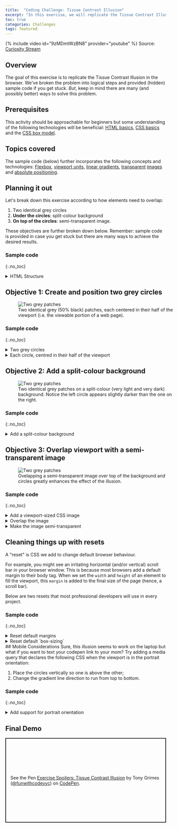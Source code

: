 ```yaml
---
title:  "Coding Challenge: Tissue Contrast Illusion"
excerpt: "In this exercise, we will replicate the Tissue Contrast Illusion by Arthur Shapiro."
toc: true
categories: Challenges
tags: featured
---
```

{% include video id="9zMDmtWzBN8" provider="youtube" %}
Source: [Curiosity Stream](https://curiositystream.com/video/1259/brightness-and-contrast)

## Overview
The goal of this exercise is to replicate the Tissue Contrast Illusion in the browser. We've broken the problem into logical steps and provided (hidden) sample code if you get stuck. *But*, keep in mind there are many (and possibly better) ways to solve this problem.

## Prerequisites
This activity should be approachable for beginners but some understanding of the following technologies will be beneficial: [HTML basics](https://developer.mozilla.org/en-US/docs/Learn/Getting_started_with_the_web/HTML_basics), [CSS basics](https://developer.mozilla.org/en-US/docs/Learn/Getting_started_with_the_web/CSS_basics) and the [CSS box model](https://developer.mozilla.org/en-US/docs/Learn/CSS/Building_blocks/The_box_model).

## Topics covered
The sample code (below) further incorporates the following concepts and technologies: [Flexbox](https://css-tricks.com/snippets/css/a-guide-to-flexbox/), [viewport units](https://www.youtube.com/watch?v=_sgF8I-Q1Gs), [linear gradients](https://css-tricks.com/css3-gradients/), [transparent](https://css-tricks.com/almanac/properties/o/opacity/) [images](https://www.youtube.com/watch?v=33IinMVJf-M) and [absolute positioning](https://youtu.be/P6UgYq3J3Qs).

## Planning it out
Let's break down this exercise according to how elements need to overlap:

1. Two identical grey circles
2. **Under the circles**: split-colour background
3. **On top of the circles**: semi-transparent image.

These objectives are further broken down below. Remember: sample code is provided in case you get stuck but there are many ways to achieve the desired results.

### Sample code
{:.no_toc}

<details markdown="1">
  <summary>HTML Structure</summary>
```html
<!-- The parent-child relationship of the `container` and `item`s is crucial to how Flexbox operates later. -->
<main class="container split-bg">
  <div class="item circle"></div>
  <div class="item circle"></div>
</main>
<!-- Placed at the end so that it sits on top when positioned later. -->
<div class="image"></div>
```
</details>

## Objective 1: Create and position two grey circles
<figure style="width: 500px" class="align-center">
  <img src="{{ site.url }}{{ site.baseurl }}/assets/images/illusions/tissue-step-1.png" alt="Two grey patches">
  <figcaption>Two identical grey (50% black) patches, each centered in their half of the viewport (i.e. the viewable portion of a web page).</figcaption>
</figure> 

### Sample code
{:.no_toc}

<details markdown="1">
  <summary>Two grey circles</summary>

```css
.circle {
  /* make it square */
  width: 30vmin;
  height: 30vmin;

  /* make it visible */
  background: grey;

  /* make it circular */
  border-radius: 50%;
}
```

**Video**: New to Viewport units? Check out this excellent summary by Jen Simmons: [Introduction to Viewport Units](https://youtu.be/_sgF8I-Q1Gs){:target="_blank"}.
{:.notice--info}

**Pro tip**: Viewport units are amazing for global layout but try `em/rem` units for smaller page elements such as [cards](https://www.google.com/search?q=ux+card+pattern){:target="_blank"}).
{:.notice--info}

</details>
<details markdown="1">
  <summary>Each circle, centred in their half of the viewport</summary>

```css
.container {
  /* change default behaviour of `margin: auto` below */
  display: flex;

  /* explicitly set height to viewport; `margin: auto` needs room to work */
  height: 100vh;
}

.item {
  /* equally distribute extra horizontal/vertical space among flex items; block elements only do this for `margin-left` and `margin-right` */
  margin: auto;
}
```

**Getting fancy**: Check out the [Complete Guide to Flexbox](https://css-tricks.com/snippets/css/a-guide-to-flexbox/){:target="_blank"} for more ways to control your items with properties like `justify-content` and `align-items`.
{:.notice--info}

**Pro tip**: Flexbox is very handy for laying out [navigation menus](https://www.google.com/search?q=flexbox+navbar), [hero sections](https://www.google.com/search?q=flexbox+hero+sections) and [cards](https://www.google.com/search?q=flexbox+cards).
{:.notice--info}
</details>

## Objective 2: Add a split-colour background
<figure style="width: 500px" class="align-center">
  <img src="{{ site.url }}{{ site.baseurl }}/assets/images/illusions/tissue-step-2.png" alt="Two grey patches">
  <figcaption>Two identical grey patches on a split-colour (very light and very dark) background. Notice the left circle appears slightly darker than the one on the right.</figcaption>
</figure> 

### Sample code
{:.no_toc}

<details markdown="1">
  <summary>Add a split-colour background</summary>

```css
.split-bg {
  /* note: the final `background` declaration overrides the others,
  which are included for clarity but can safely be ignored */

  /* basic gradient; default gradient line direction: bottom to top (0deg)  */
  background: linear-gradient(white, black);

  /* change default direction: left to right (90deg) */
  background: linear-gradient(90deg, white, black);

  /* hide gradient area by adding identical colour stops */
  background: linear-gradient(90deg, white 50%, black 50%);
}
```

**Creative text effects**: [Mandy Michael](https://www.youtube.com/watch?v=lKRdfw4xcGo){:target="_blank"} uses this gradient technique in many of [her](https://codepen.io/mandymichael/pen/mNPvKo){:target="_blank"} [amazing](https://codepen.io/mandymichael/pen/MpqJMa){:target="_blank"} [designs](https://codepen.io/mandymichael/pen/peZgxW){:target="_blank"}.
{:.notice--info}
</details>

## Objective 3: Overlap viewport with a semi-transparent image
<figure style="width: 500px" class="align-center">
  <img src="{{ site.url }}{{ site.baseurl }}/assets/images/illusions/tissue-step-3.png" alt="Two grey patches">
  <figcaption>Ovelapping a semi-transparent image over top of the background and circles greatly enhances the effect of the illusion.</figcaption>
</figure> 

### Sample code
{:.no_toc}

<details markdown="1">
  <summary>Add a viewport-sized CSS image</summary>

```css
.image {
  /* explicitly set element size to viewport */
  width: 100vw;
  height: 100vh;
  
  /* add full-size, centered background image to element */
  background-image: url('https://picsum.photos/500/500');
  background-size: cover;
  background-position: center;
}
```

**Alternate Solution**: Another valid option is to use an HTML image using an `img` element with the `object-fit` property.
{:.notice--info}
</details>

<details markdown="1">
  <summary>Overlap the image</summary>

```css
.image {
  /* create a new block formatting context and enable `top` and `left` */
  position: absolute;

  /* explicitly move top-left corner of image to top-left corner of <body> */
  top: 0;
  left: 0;
}
```

**Extra Points**: Absolute positioning is the classic method. Try using a newer technique: [explicit item placement with CSS Grid](https://youtu.be/EashgVqboWo){:target="_blank"}. Each have their advantages depending on your situation.
{:.notice--info}

</details>
<details markdown="1">
  <summary>Make the image semi-transparent</summary>

```css
.image {
  /* set element opacity to 50% */
  opacity: 0.5;
}
```
**More Transparency**: `opacity` isn't the only way to create transparency in CSS. Gradients accept `transparent` as a colour keyword and you can add an alpha channel to `rgb()` or `hsl()` when defining a colour.
{:.notice--info}

</details>

## Cleaning things up with resets
A "reset" is CSS we add to change default browser behaviour. 

For example, you might see an irritating horizontal (and/or vertical) scroll bar in your browser window. This is because most browsers add a default margin to their body tag. When we set the `width` and `height` of an element to fill the viewport, this `margin` is added to the final size of the page (hence, a scroll bar).

Below are two resets that most professional developers will use in every project.

### Sample code
{:.no_toc}

<details markdown="1">
  <summary>Reset default margins</summary>

```css
body {
  /* remove pesky scroll bars */
  margin: 0;
}
```
</details>
<details markdown="1">
  <summary>Reset default `box-sizing`</summary>
```css
* {
  /* make size calculations take 'padding' and 'border' into account */
  box-sizing: border-box;
}
```
**Optional**: `box-sizing` doesn't apply to the sample code as written but elements with added `padding` and `border` might benefit from this handy reset.
{:.notice--info}
</details>
## Mobile Considerations
Sure, this illusion seems to work on the laptop but what if you want to text your codepen link to your mom? Try adding a media query that declares the following CSS when the viewport is in the portrait orientation:

1. Place the circles vertically so one is above the other;
2. Change the gradient line direction to run from top to bottom.

### Sample code
{:.no_toc}

<details markdown="1">
  <summary>Add support for portrait orientation</summary>

```css
@media (orientation: portrait) {
  /* Apply these styles when the screen is in 'portrait' orientation */
  .container {
    /* place circles in an up/down orientation */
    flex-direction: column;
    
    /* change the direction of the split-colour background to match the new direction */
    background: linear-gradient(180deg, white 50%, black 50%);
  }
}
```
**One nail, two hammers**: It turns out that using `display: grid` instead of `flex-direction: column` produces the same results. Why? Because CSS.
{:.notice--info}
</details>

## Final Demo


<p class="codepen" data-height="265" data-theme-id="light" data-default-tab="result" data-user="funwithcodeyyc" data-slug-hash="MWKaode" style="height: 265px; box-sizing: border-box; display: flex; align-items: center; justify-content: center; border: 2px solid; margin: 1em 0; padding: 1em;" data-pen-title="Exercise Spoilers: Tissue Contrast Illusion">
  <span>See the Pen <a href="https://codepen.io/funwithcodeyyc/pen/MWKaode">
  Exercise Spoilers: Tissue Contrast Illusion</a> by Tony Grimes (<a href="https://codepen.io/funwithcodeyyc">@funwithcodeyyc</a>)
  on <a href="https://codepen.io">CodePen</a>.</span>
</p>
<script async src="https://static.codepen.io/assets/embed/ei.js"></script>